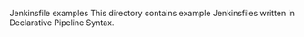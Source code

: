 Jenkinsfile examples
This directory contains example Jenkinsfiles written in Declarative Pipeline Syntax.
